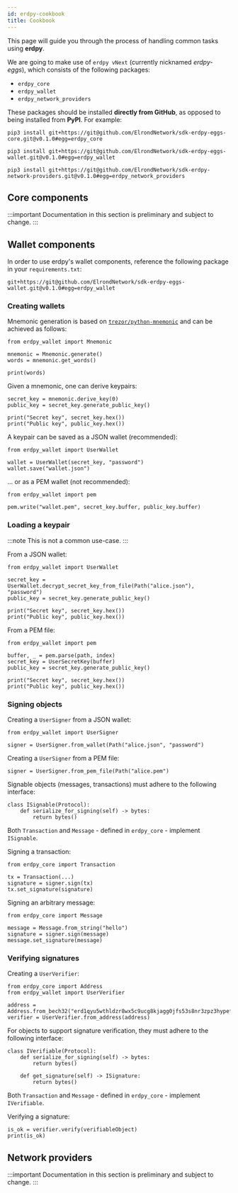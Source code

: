 ```yaml
---
id: erdpy-cookbook
title: Cookbook
---
```


This page will guide you through the process of handling common tasks using **erdpy**.

We are going to make use of `erdpy vNext` (currently nicknamed _erdpy-eggs_), which consists of the following packages:

 - `erdpy_core`
 - `erdpy_wallet`
 - `erdpy_network_providers`

These packages should be installed **directly from GitHub**, as opposed to being installed from **PyPI**. For example:

```
pip3 install git+https://git@github.com/ElrondNetwork/sdk-erdpy-eggs-core.git@v0.1.0#egg=erdpy_core

pip3 install git+https://git@github.com/ElrondNetwork/sdk-erdpy-eggs-wallet.git@v0.1.0#egg=erdpy_wallet

pip3 install git+https://git@github.com/ElrondNetwork/sdk-erdpy-network-providers.git@v0.1.0#egg=erdpy_network_providers
```

## Core components

:::important
Documentation in this section is preliminary and subject to change.
:::

## Wallet components

In order to use erdpy's wallet components, reference the following package in your `requirements.txt`:

```
git+https://git@github.com/ElrondNetwork/sdk-erdpy-eggs-wallet.git@v0.1.0#egg=erdpy_wallet
```

### Creating wallets

Mnemonic generation is based on [`trezor/python-mnemonic`](https://github.com/trezor/python-mnemonic) and can be achieved as follows:

```
from erdpy_wallet import Mnemonic

mnemonic = Mnemonic.generate()
words = mnemonic.get_words()

print(words)
```

Given a mnemonic, one can derive keypairs:

```
secret_key = mnemonic.derive_key(0)
public_key = secret_key.generate_public_key()

print("Secret key", secret_key.hex())
print("Public key", public_key.hex())
```

A keypair can be saved as a JSON wallet (recommended):

```
from erdpy_wallet import UserWallet

wallet = UserWallet(secret_key, "password")
wallet.save("wallet.json")
```

... or as a PEM wallet (not recommended):

```
from erdpy_wallet import pem

pem.write("wallet.pem", secret_key.buffer, public_key.buffer)
```

### Loading a keypair

:::note
This is not a common use-case. 
:::

From a JSON wallet:

```
from erdpy_wallet import UserWallet

secret_key = UserWallet.decrypt_secret_key_from_file(Path("alice.json"), "password")
public_key = secret_key.generate_public_key()

print("Secret key", secret_key.hex())
print("Public key", public_key.hex())
```

From a PEM file:

```
from erdpy_wallet import pem

buffer, _ = pem.parse(path, index)
secret_key = UserSecretKey(buffer)
public_key = secret_key.generate_public_key()

print("Secret key", secret_key.hex())
print("Public key", public_key.hex())
```

### Signing objects

Creating a `UserSigner` from a JSON wallet:

```
from erdpy_wallet import UserSigner

signer = UserSigner.from_wallet(Path("alice.json", "password")
```

Creating a `UserSigner` from a PEM file:

```
signer = UserSigner.from_pem_file(Path("alice.pem")
```


Signable objects (messages, transactions) must adhere to the following interface:

```
class ISignable(Protocol):
    def serialize_for_signing(self) -> bytes:
        return bytes()
```

Both `Transaction` and `Message` - defined in `erdpy_core` - implement `ISignable`.

Signing a transaction:

```
from erdpy_core import Transaction

tx = Transaction(...)
signature = signer.sign(tx)
tx.set_signature(signature)
```

Signing an arbitrary message:

```
from erdpy_core import Message

message = Message.from_string("hello")
signature = signer.sign(message)
message.set_signature(message)
```

### Verifying signatures

Creating a `UserVerifier`:

```
from erdpy_core import Address
from erdpy_wallet import UserVerifier

address = Address.from_bech32("erd1qyu5wthldzr8wx5c9ucg8kjagg0jfs53s8nr3zpz3hypefsdd8ssycr6th")
verifier = UserVerifier.from_address(address)
```

For objects to support signature verification, they must adhere to the following interface:

```
class IVerifiable(Protocol):
    def serialize_for_signing(self) -> bytes:
        return bytes()

    def get_signature(self) -> ISignature:
        return bytes()
```

Both `Transaction` and `Message` - defined in `erdpy_core` - implement `IVerifiable`.

Verifying a signature:

```
is_ok = verifier.verify(verifiableObject)
print(is_ok)
```

## Network providers

:::important
Documentation in this section is preliminary and subject to change.
:::
